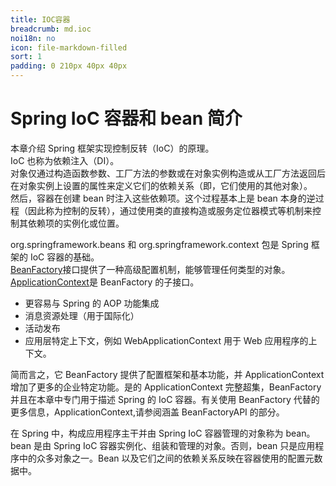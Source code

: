 ```yaml
---
title: IOC容器
breadcrumb: md.ioc
noi18n: no
icon: file-markdown-filled
sort: 1
padding: 0 210px 40px 40px
---
```


<anchor-md-script>

<div style="display: none;">

[TOC]

</div>

# Spring IoC 容器和 bean 简介

本章介绍 Spring 框架实现控制反转（IoC）的原理。<br/>IoC 也称为依赖注入（DI）。<br/>对象仅通过构造函数参数、工厂方法的参数或在对象实例构造或从工厂方法返回后在对象实例上设置的属性来定义它们的依赖关系（即，它们使用的其他对象）。<br/>然后，容器在创建 bean 时注入这些依赖项。这个过程基本上是 bean 本身的逆过程（因此称为控制的反转），通过使用类的直接构造或服务定位器模式等机制来控制其依赖项的实例化或位置。

org.springframework.beans 和 org.springframework.context 包是 Spring 框架的 IoC 容器的基础。<br/>[BeanFactory](https://docs.spring.io/spring-framework/docs/5.3.22/javadoc-api/org/springframework/beans/factory/BeanFactory.html)接口提供了一种高级配置机制，能够管理任何类型的对象。<br/>[ApplicationContext](https://docs.spring.io/spring-framework/docs/5.3.22/javadoc-api/org/springframework/context/ApplicationContext.html)是 BeanFactory 的子接口。

- 更容易与 Spring 的 AOP 功能集成
- 消息资源处理（用于国际化）
- 活动发布
- 应用层特定上下文，例如 WebApplicationContext 用于 Web 应用程序的上下文。

简而言之，它 BeanFactory 提供了配置框架和基本功能，并 ApplicationContext 增加了更多的企业特定功能。是的 ApplicationContext 完整超集，BeanFactory 并且在本章中专门用于描述 Spring 的 IoC 容器。有关使用 BeanFactory 代替的更多信息，ApplicationContext,请参阅涵盖 BeanFactoryAPI 的部分。

在 Spring 中，构成应用程序主干并由 Spring IoC 容器管理的对象称为 bean。bean 是由 Spring IoC 容器实例化、组装和管理的对象。否则，bean 只是应用程序中的众多对象之一。Bean 以及它们之间的依赖关系反映在容器使用的配置元数据中。

</anchor-md-script>
